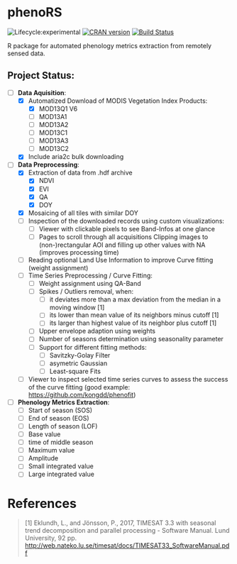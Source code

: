 # phenoRS

![Lifecycle:experimental](https://img.shields.io/badge/lifecycle-experimental-orange.svg) 
[![CRAN version](https://www.r-pkg.org/badges/version/phenoRS)](https://CRAN.R-project.org/package=phenoRS)
[![Build Status](https://travis-ci.org/SandroGroth/phenoRS.svg?branch=master)](https://travis-ci.org//SandroGroth/phenoRS)

R package for automated phenology metrics extraction from remotely sensed data.

## Project Status:

- [ ] **Data Aquisition**:
    - [x] Automatized Download of MODIS Vegetation Index Products:
        - [x] MOD13Q1 V6
        - [ ] MOD13A1
        - [ ] MOD13A2  
        - [ ] MOD13C1
        - [ ] MOD13A3
        - [ ] MOD13C2
    - [x] Include aria2c bulk downloading
- [ ] **Data Preprocessing**:
    - [x] Extraction of data from .hdf archive
        - [x] NDVI
        - [x] EVI
        - [x] QA
        - [x] DOY
    - [x] Mosaicing of all tiles with similar DOY
    - [ ] Inspection of the downloaded records using custom visualizations:
        - [ ] Viewer with clickable pixels to see Band-Infos at one glance
        - [ ] Pages to scroll through all acquisitions
    Clipping images to (non-)rectangular AOI and filling up other values with NA (improves processing time)
    - [ ] Reading optional Land Use Information to improve Curve fitting (weight assignment)
    - [ ] Time Series Preprocessing / Curve Fitting:
        - [ ] Weight assignment using QA-Band
        - [ ] Spikes / Outliers removal, when:
            - [ ] it deviates more than a max deviation from the median in a moving window [1]
            - [ ] its lower than mean value of its neighbors minus cutoff [1]
            - [ ] its larger than highest value of its neighbor plus cutoff [1]
        - [ ] Upper envelope adaption using weights
        - [ ] Number of seasons determination using seasonality parameter
        - [ ] Support for different fitting methods:
            - [ ] Savitzky-Golay Filter
            - [ ] asymetric Gaussian
            - [ ] Least-square Fits
    - [ ] Viewer to inspect selected time series curves to assess the success of the curve fitting (good example: <https://github.com/kongdd/phenofit>)
- [ ] **Phenology Metrics Extraction**:
    - [ ] Start of season (SOS)
    - [ ] End of season (EOS)
    - [ ] Length of season (LOF)
    - [ ] Base value
    - [ ] time of middle season
    - [ ] Maximum value
    - [ ] Amplitude
    - [ ] Small integrated value
    - [ ] Large integrated value

# References

> \[1\] Eklundh, L., and Jönsson, P., 2017, TIMESAT 3.3 with seasonal trend decomposition and parallel processing - Software Manual. Lund University, 92 pp. <http://web.nateko.lu.se/timesat/docs/TIMESAT33_SoftwareManual.pdf>
